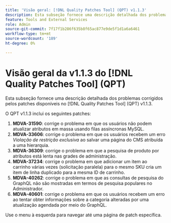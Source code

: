 ```yaml
---
title: 'Visão geral: [!DNL Quality Patches Tool] (QPT) v1.1.3'
description: Esta subseção fornece uma descrição detalhada dos problemas corrigidos pelos patches disponíveis no [!DNL Quality Patches Tool] (QPT) v1.1.3.
feature: Tools and External Services
role: Admin
source-git-commit: 7f17f1b286f635b8f65ac877e9de5f1d1a6a6461
workflow-type: tm+mt
source-wordcount: '189'
ht-degree: 0%

---
```


# Visão geral da v1.1.3 do [!DNL Quality Patches Tool] (QPT)

Esta subseção fornece uma descrição detalhada dos problemas corrigidos pelos patches disponíveis no [!DNL Quality Patches Tool] (QPT) v1.1.3.

O QPT v1.1.3 inclui os seguintes patches:

1. **MDVA-31590**: corrige o problema em que os usuários não podem atualizar atributos em massa usando filas assíncronas MySQL.
1. **MDVA-33606**: corrige o problema em que os usuários recebem um erro *Violação de restrição exclusiva* ao salvar uma página do CMS atribuída a uma hierarquia.
1. **MDVA-36309**: corrige o problema em que a pesquisa de produto por atributos está lenta nas grades de administração.
1. **MDVA-37234**: corrige o problema em que adicionar um item ao carrinho várias vezes (solicitação paralela) para o mesmo SKU cria um item de linha duplicado para a mesma ID de carrinho.
1. **MDVA-40262**: corrige o problema em que as consultas de pesquisa do GraphQL não são mostradas em termos de pesquisa populares no Administrador.
1. **MDVA-40601**: corrige o problema em que os usuários recebem um erro ao tentar obter informações sobre a categoria alteradas por uma atualização agendada por meio do GraphQL.

Use o menu à esquerda para navegar até uma página de patch específica.
